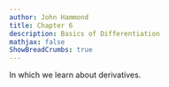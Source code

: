 ```yaml
---
author: John Hammond
title: Chapter 6
description: Basics of Differentiation
mathjax: false
ShowBreadCrumbs: true
---
```


In which we learn about derivatives.
<!--more-->


